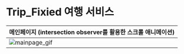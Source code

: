 
Trip_Fixied 여행 서비스
=======

|  메인페이지 (intersection observer를 활용한 스크롤 애니메이션) |
|---|
|![mainpage_gif](https://github.com/user-attachments/assets/74a47cfc-9150-4960-9464-284cf0de4a1e)|
